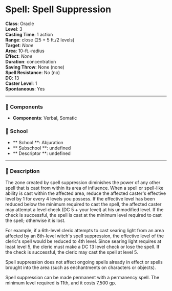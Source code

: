 
# Spell: Spell Suppression
**Class**: Oracle  
**Level**: 3  
**Casting Time**: 1 action  
**Range**: close (25 + 5 ft./2 levels)  
**Target**: _None_  
**Area**: 10-ft.-radius  
**Effect**: _None_  
**Duration**: concentration  
**Saving Throw**: None (none)  
**Spell Resistance**: No (no)  
**DC**: 13  
**Caster Level**: 1  
**Spontaneous**: Yes

---

### 🔮 Components
- **Components**: Verbal, Somatic

### 🏫 School
- ** School **: Abjuration
- ** Subschool **: undefined
- ** Descriptor **: undefined
---

### 📜 Description
The zone created by spell suppression diminishes the power of any other spell that is cast from within its area of influence. When a spell or spell-like ability is cast within the affected area, reduce the affected caster's effective level by 1 for every 4 levels you possess. If the effective level has been reduced below the minimum required to cast the spell, the affected caster may attempt a level check (DC 5 + your level) at his unmodified level. If the check is successful, the spell is cast at the minimum level required to cast the spell; otherwise it is lost.

For example, if a 6th-level cleric attempts to cast searing light from an area affected by an 8th-level witch's spell suppression, the effective level of the cleric's spell would be reduced to 4th level. Since searing light requires at least level 5, the cleric must make a DC 13 level check or lose the spell. If the check is successful, the cleric may cast the spell at level 5.

Spell suppression does not affect ongoing spells already in effect or spells brought into the area (such as enchantments on characters or objects).

Spell suppression can be made permanent with a permanency spell. The minimum level required is 11th, and it costs 7,500 gp.
